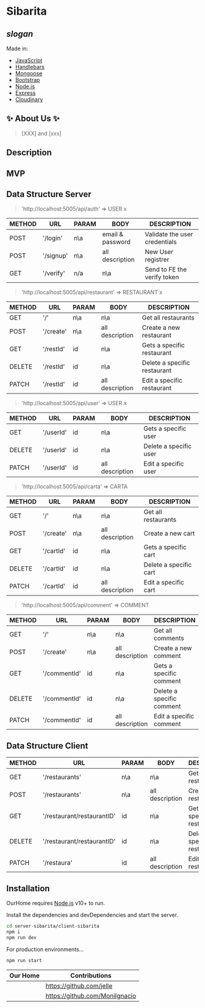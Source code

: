 # Sibarita

## _slogan_

<!-- [![... imagen](./public/images/index-background.jpg)](https://img.cyclic.app/) -->

Made in:

- [JavaScript]
- [Handlebars]
- [Mongoose]
- [Bootstrap]
- [Node.js]
- [Express]
- [Cloudinary]

## ✨ About Us ✨

> [XXX] and [xxx]

## Description

## MVP

## Data Structure Server

> 'http://localhost:5005/api/auth' => USER x

| METHOD | URL       | PARAM | BODY             | DESCRIPTION                   |
| ------ | --------- | ----- | ---------------- | ----------------------------- |
| POST   | '/login'  | n\a   | email & password | Validate the user credentials |
| POST   | '/signup' | n\a   | all description  | New User registrer            |
| GET    | '/verify' | n/a   | n\a              | Send to FE the verify token   |

> 'http://localhost:5005/api/restaurant' => RESTAURANT x

| METHOD | URL       | PARAM | BODY            | DESCRIPTION                  |
| ------ | --------- | ----- | --------------- | ---------------------------- |
| GET    | '/'       | n\a   | n\a             | Get all restaurants          |
| POST   | '/create' | n\a   | all description | Create a new restaurant      |
| GET    | '/restId' | id    | n\a             | Gets a specific restaurant   |
| DELETE | '/restId' | id    | n\a             | Delete a specific restaurant |
| PATCH  | '/restId' | id    | all description | Edit a specific restaurant   |

> 'http://localhost:5005/api/user' => USER x

| METHOD | URL       | PARAM | BODY            | DESCRIPTION            |
| ------ | --------- | ----- | --------------- | ---------------------- |
| GET    | '/userId' | id    | n\a             | Gets a specific user   |
| DELETE | '/userId' | id    | n\a             | Delete a specific user |
| PATCH  | '/userId' | id    | all description | Edit a specific user   |

> 'http://localhost:5005/api/carta' => CARTA

| METHOD | URL       | PARAM | BODY            | DESCRIPTION            |
| ------ | --------- | ----- | --------------- | ---------------------- |
| GET    | '/'       | n\a   | n\a             | Get all restaurants    |
| POST   | '/create' | n\a   | all description | Create a new cart      |
| GET    | '/cartId' | id    | n\a             | Gets a specific cart   |
| DELETE | '/cartId' | id    | n\a             | Delete a specific cart |
| PATCH  | '/cartId' | id    | all description | Edit a specific cart   |

> 'http://localhost:5005/api/comment' => COMMENT

| METHOD | URL          | PARAM | BODY            | DESCRIPTION               |
| ------ | ------------ | ----- | --------------- | ------------------------- |
| GET    | '/'          | n\a   | n\a             | Get all comments          |
| POST   | '/create'    | n\a   | all description | Create a new comment      |
| GET    | '/commentId' | id    | n\a             | Gets a specific comment   |
| DELETE | '/commentId' | id    | n\a             | Delete a specific comment |
| PATCH  | '/commentId' | id    | all description | Edit a specific comment   |

## Data Structure Client

| METHOD | URL                        | PARAM | BODY            | DESCRIPTION                  |
| ------ | -------------------------- | ----- | --------------- | ---------------------------- |
| GET    | '/restaurants'             | n\a   | n\a             | Get all restaurants          |
| POST   | '/restaurants'             | n\a   | all description | Create a new restaurant      |
| GET    | '/restaurant/restaurantID' | id    | n\a             | Gets a specific restaurant   |
| DELETE | '/restaurant/restaurantID' | id    | n\a             | Delete a specific restaurant |
| PATCH  | '/restaura'                | id    | all description | Edit a specific restaurant   |

## Installation

OurHome requires [Node.js](https://nodejs.org/) v10+ to run.

Install the dependencies and devDependencies and start the server.

```sh
cd server-sibarita/client-sibarita
npm i
npm run dev
```

For production environments...

```sh
npm run start
```

| Our Home | Contributions                  |
| -------- | ------------------------------ |
|          | https://github.com/jelle       |
|          | https://github.com/MoniIgnacio |

[javascript]: https://www.javascript.com/
[handlebars]: https://handlebarsjs.com/
[mongoose]: https://mongoosejs.com/
[bootstrap]: https://getbootstrap.com/
[node.js]: http://nodejs.org
[express]: http://expressjs.com
[cloudinary]: https://cloudinary.com/
[ignacio moni]: https://www.linkedin.com/in/moniignacio02/
[jelle]: https://www.linkedin.com/in/jelle/
